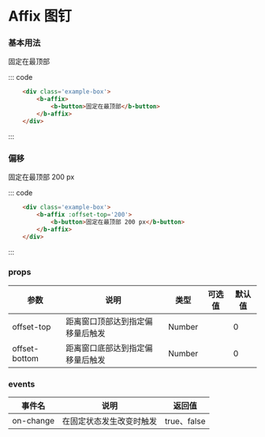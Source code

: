 # Affix 图钉

### 基本用法

<div class='example'>
    <div class='example-box'>
        <b-affix>
            <b-button>固定在最顶部</b-button>
        </b-affix>
    </div>

::: code
```html
    <div class='example-box'>
        <b-affix>
            <b-button>固定在最顶部</b-button>
        </b-affix>
    </div>
```
:::
</div>

### 偏移

<div class='example'>
    <div class='example-box'>
        <b-affix :offset-top='200'>
            <b-button>固定在最顶部 200 px</b-button>
        </b-affix>
    </div>

::: code
```html
    <div class='example-box'>
        <b-affix :offset-top='200'>
            <b-button>固定在最顶部 200 px</b-button>
        </b-affix>
    </div>
```
:::
</div>

### props

| 参数 | 说明 | 类型 | 可选值 | 默认值 |
| ---- | ---- | ---- | ---- | ---- |
| offset-top | 距离窗口顶部达到指定偏移量后触发 | Number  |  | 0 |
| offset-bottom | 距离窗口底部达到指定偏移量后触发 | Number | | 0 |

### events 
| 事件名	      | 说明	    | 返回值 |
|---------- |-------- |---------- |
| on-change | 在固定状态发生改变时触发  | true、false |